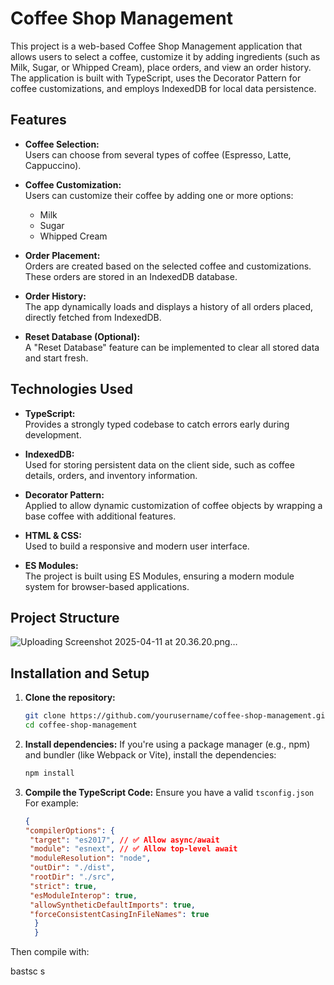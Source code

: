 # Coffee Shop Management

This project is a web-based Coffee Shop Management application that allows users to select a coffee, customize it by adding ingredients (such as Milk, Sugar, or Whipped Cream), place orders, and view an order history. The application is built with TypeScript, uses the Decorator Pattern for coffee customizations, and employs IndexedDB for local data persistence.

## Features

- **Coffee Selection:**  
  Users can choose from several types of coffee (Espresso, Latte, Cappuccino).

- **Coffee Customization:**  
  Users can customize their coffee by adding one or more options:
  - Milk
  - Sugar
  - Whipped Cream

- **Order Placement:**  
  Orders are created based on the selected coffee and customizations. These orders are stored in an IndexedDB database.

- **Order History:**  
  The app dynamically loads and displays a history of all orders placed, directly fetched from IndexedDB.

- **Reset Database (Optional):**  
  A "Reset Database" feature can be implemented to clear all stored data and start fresh.

## Technologies Used

- **TypeScript:**  
  Provides a strongly typed codebase to catch errors early during development.

- **IndexedDB:**  
  Used for storing persistent data on the client side, such as coffee details, orders, and inventory information.

- **Decorator Pattern:**  
  Applied to allow dynamic customization of coffee objects by wrapping a base coffee with additional features.

- **HTML & CSS:**  
  Used to build a responsive and modern user interface.

- **ES Modules:**  
  The project is built using ES Modules, ensuring a modern module system for browser-based applications.

## Project Structure
![Uploading Screenshot 2025-04-11 at 20.36.20.png…]()


## Installation and Setup

1. **Clone the repository:**

   ```bash
   git clone https://github.com/yourusername/coffee-shop-management.git
   cd coffee-shop-management

2. **Install dependencies:**
If you're using a package manager (e.g., npm) and bundler (like Webpack or Vite), install the dependencies:
    ```bash
    npm install

3. **Compile the TypeScript Code:**
Ensure you have a valid `tsconfig.json` For example:
    ```json
    {
    "compilerOptions": {
     "target": "es2017", // ✅ Allow async/await
     "module": "esnext", // ✅ Allow top-level await
     "moduleResolution": "node",
     "outDir": "./dist",
     "rootDir": "./src",
     "strict": true,
     "esModuleInterop": true,
     "allowSyntheticDefaultImports": true,
     "forceConsistentCasingInFileNames": true
      }
      }

Then compile with:

bastsc
s
